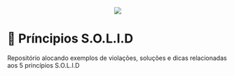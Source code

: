 
 <div align="center"> 
    <img src="https://img.shields.io/github/languages/top/jhonrmelo/SolidConcepts?style=plastic">     
 </div>

 # :blue_book: Príncipios S.O.L.I.D
Repositório alocando exemplos de violações, soluções e dicas relacionadas aos 5 princípios S.O.L.I.D
